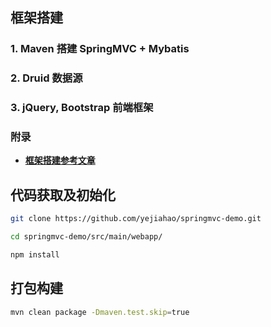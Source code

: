 ## 框架搭建

### 1. Maven 搭建 SpringMVC + Mybatis

### 2. Druid 数据源

### 3. jQuery, Bootstrap 前端框架

### 附录
* [**框架搭建参考文章**](http://blog.csdn.net/fengshizty/article/details/43086961)

## 代码获取及初始化
```sh
git clone https://github.com/yejiahao/springmvc-demo.git

cd springmvc-demo/src/main/webapp/

npm install
```

## 打包构建
```sh
mvn clean package -Dmaven.test.skip=true
```